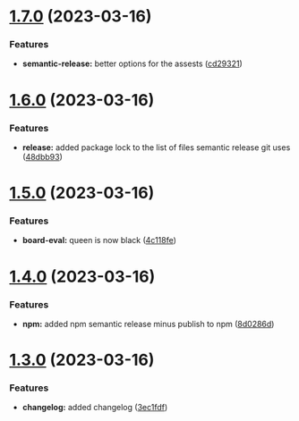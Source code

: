 # [1.7.0](https://github.com/LazyBrush/ada-mono/compare/v1.6.0...v1.7.0) (2023-03-16)


### Features

* **semantic-release:** better options for the assests ([cd29321](https://github.com/LazyBrush/ada-mono/commit/cd29321562162cf7dcdeed200098c22e776e48dc))

# [1.6.0](https://github.com/LazyBrush/ada-mono/compare/v1.5.0...v1.6.0) (2023-03-16)

### Features

- **release:** added package lock to the list of files semantic release git uses ([48dbb93](https://github.com/LazyBrush/ada-mono/commit/48dbb936cfdc823e8a14087fd9771e182cae1464))

# [1.5.0](https://github.com/LazyBrush/ada-mono/compare/v1.4.0...v1.5.0) (2023-03-16)

### Features

- **board-eval:** queen is now black ([4c118fe](https://github.com/LazyBrush/ada-mono/commit/4c118fe6a4e730ff77d78997af05fc26422f1bb7))

# [1.4.0](https://github.com/LazyBrush/ada-mono/compare/v1.3.0...v1.4.0) (2023-03-16)

### Features

- **npm:** added npm semantic release minus publish to npm ([8d0286d](https://github.com/LazyBrush/ada-mono/commit/8d0286ddd644e7e0924a1a211166b35a0ded11a9))

# [1.3.0](https://github.com/LazyBrush/ada-mono/compare/v1.2.0...v1.3.0) (2023-03-16)

### Features

- **changelog:** added changelog ([3ec1fdf](https://github.com/LazyBrush/ada-mono/commit/3ec1fdf63ad652753e9e5b618109d38bb040052b))
